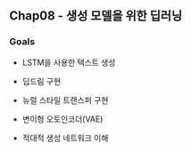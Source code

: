 ## Chap08 - 생성 모델을 위한 딥러닝

### Goals

- LSTM을 사용한 텍스트 생성

- 딥드림 구현

- 뉴럴 스타일 트랜스퍼 구현

- 변이형 오토인코더(VAE)

- 적대적 생성 네트워크 이해